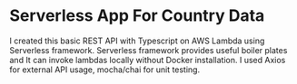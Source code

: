# Serverless App For Country Data

I created this basic REST API with Typescript on AWS Lambda using Serverless framework. Serverless framework provides useful boiler plates and It can invoke lambdas locally without Docker installation. I used Axios for external API usage, mocha/chai for unit testing.
